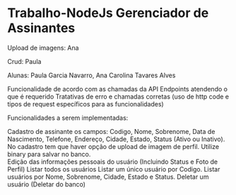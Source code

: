 # Trabalho-NodeJs Gerenciador de Assinantes

Upload de imagens: Ana 

Crud: Paula

Alunas: Paula Garcia Navarro, Ana Carolina Tavares Alves

Funcionalidade de acordo com as chamadas da API
Endpoints atendendo o que é requerido
Tratativas de erro e chamadas corretas (uso de http code e tipos de request específicos para as funcionalidades)

Funcionalidades a serem implementadas:

Cadastro de assinante os campos: Codigo, Nome, Sobrenome, Data de Nascimento, Telefone, Endereço, Cidade, Estado, Status (Ativo ou Inativo).
No cadastro tem que haver opção de upload de imagem de perfil.
Utilize binary para salvar no banco.  
Edição das informações pessoais do usuário (Incluindo Status e Foto de Perfil)
Listar todos os usuários
Listar um único usuário por Codigo. 
Listar usuários por Nome, Sobrenome, Cidade, Estado e Status.
Deletar um usuário (Deletar do banco)
